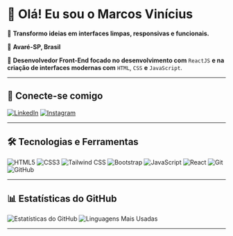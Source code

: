 # 👋 Olá! Eu sou o **Marcos Vinícius**

🎯 **Transformo ideias em interfaces limpas, responsivas e funcionais.**

📍 **Avaré-SP, Brasil**

🚀 **Desenvolvedor Front-End focado no desenvolvimento com** `ReactJS` **e na criação de interfaces modernas com** `HTML`, `CSS` **e** `JavaScript`.

---

## 🔗 Conecte-se comigo

[![LinkedIn](https://img.shields.io/badge/-LinkedIn-0A66C2?style=flat-square&logo=linkedin&logoColor=white)](https://www.linkedin.com/in/marcos-vinícius-m-75934a110)
[![Instagram](https://img.shields.io/badge/-Instagram-E4405F?style=flat-square&logo=instagram&logoColor=white)](https://www.instagram.com/vinimx_1)

---

## 🛠️ Tecnologias e Ferramentas

![HTML5](https://img.shields.io/badge/-HTML5-E34F26?style=flat-square&logo=html5&logoColor=white)
![CSS3](https://img.shields.io/badge/-CSS3-1572B6?style=flat-square&logo=css3&logoColor=white)
![Tailwind CSS](https://img.shields.io/badge/-Tailwind%20CSS-38B2AC?style=flat-square&logo=tailwind-css&logoColor=white)
![Bootstrap](https://img.shields.io/badge/-Bootstrap-7952B3?style=flat-square&logo=bootstrap&logoColor=white)
![JavaScript](https://img.shields.io/badge/-JavaScript-F7DF1E?style=flat-square&logo=javascript&logoColor=black)
![React](https://img.shields.io/badge/-React-61DAFB?style=flat-square&logo=react&logoColor=black)
![Git](https://img.shields.io/badge/-Git-F05032?style=flat-square&logo=git&logoColor=white)
![GitHub](https://img.shields.io/badge/-GitHub-181717?style=flat-square&logo=github&logoColor=white)


---

## 📊 Estatísticas do GitHub

![Estatísticas do GitHub](https://github-readme-stats.vercel.app/api?username=vinimx&show_icons=true&theme=dracula&hide_border=true)
![Linguagens Mais Usadas](https://github-readme-stats.vercel.app/api/top-langs/?username=vinimx&layout=compact&theme=dracula&hide_border=true)

---
